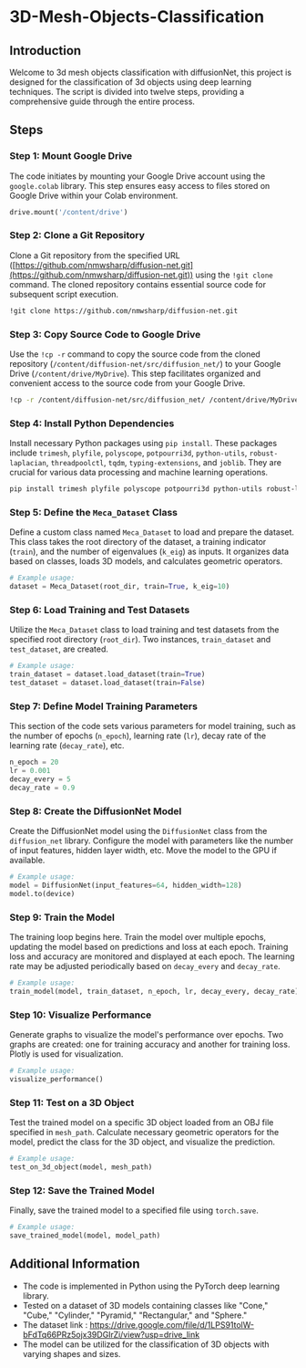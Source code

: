 # 3D-Mesh-Objects-Classification


## Introduction

Welcome to 3d mesh objects classification with diffusionNet, this project is designed for the classification of 3d objects using deep learning techniques. The script is divided into twelve steps, providing a comprehensive guide through the entire process.

## Steps

### Step 1: Mount Google Drive

The code initiates by mounting your Google Drive account using the `google.colab` library. This step ensures easy access to files stored on Google Drive within your Colab environment.

```python
drive.mount('/content/drive')
```

### Step 2: Clone a Git Repository

Clone a Git repository from the specified URL ([https://github.com/nmwsharp/diffusion-net.git](https://github.com/nmwsharp/diffusion-net.git)) using the `!git clone` command. The cloned repository contains essential source code for subsequent script execution.

```bash
!git clone https://github.com/nmwsharp/diffusion-net.git
```

### Step 3: Copy Source Code to Google Drive

Use the `!cp -r` command to copy the source code from the cloned repository (`/content/diffusion-net/src/diffusion_net/`) to your Google Drive (`/content/drive/MyDrive`). This step facilitates organized and convenient access to the source code from your Google Drive.

```bash
!cp -r /content/diffusion-net/src/diffusion_net/ /content/drive/MyDrive
```

### Step 4: Install Python Dependencies

Install necessary Python packages using `pip install`. These packages include `trimesh`, `plyfile`, `polyscope`, `potpourri3d`, `python-utils`, `robust-laplacian`, `threadpoolctl`, `tqdm`, `typing-extensions`, and `joblib`. They are crucial for various data processing and machine learning operations.

```bash
pip install trimesh plyfile polyscope potpourri3d python-utils robust-laplacian threadpoolctl tqdm typing-extensions joblib
```

### Step 5: Define the `Meca_Dataset` Class

Define a custom class named `Meca_Dataset` to load and prepare the dataset. This class takes the root directory of the dataset, a training indicator (`train`), and the number of eigenvalues (`k_eig`) as inputs. It organizes data based on classes, loads 3D models, and calculates geometric operators.

```python
# Example usage:
dataset = Meca_Dataset(root_dir, train=True, k_eig=10)
```

### Step 6: Load Training and Test Datasets

Utilize the `Meca_Dataset` class to load training and test datasets from the specified root directory (`root_dir`). Two instances, `train_dataset` and `test_dataset`, are created.

```python
# Example usage:
train_dataset = dataset.load_dataset(train=True)
test_dataset = dataset.load_dataset(train=False)
```

### Step 7: Define Model Training Parameters

This section of the code sets various parameters for model training, such as the number of epochs (`n_epoch`), learning rate (`lr`), decay rate of the learning rate (`decay_rate`), etc.

```python
n_epoch = 20
lr = 0.001
decay_every = 5
decay_rate = 0.9
```

### Step 8: Create the DiffusionNet Model

Create the DiffusionNet model using the `DiffusionNet` class from the `diffusion_net` library. Configure the model with parameters like the number of input features, hidden layer width, etc. Move the model to the GPU if available.

```python
# Example usage:
model = DiffusionNet(input_features=64, hidden_width=128)
model.to(device)
```

### Step 9: Train the Model

The training loop begins here. Train the model over multiple epochs, updating the model based on predictions and loss at each epoch. Training loss and accuracy are monitored and displayed at each epoch. The learning rate may be adjusted periodically based on `decay_every` and `decay_rate`.

```python
# Example usage:
train_model(model, train_dataset, n_epoch, lr, decay_every, decay_rate)
```

### Step 10: Visualize Performance

Generate graphs to visualize the model's performance over epochs. Two graphs are created: one for training accuracy and another for training loss. Plotly is used for visualization.

```python
# Example usage:
visualize_performance()
```

### Step 11: Test on a 3D Object

Test the trained model on a specific 3D object loaded from an OBJ file specified in `mesh_path`. Calculate necessary geometric operators for the model, predict the class for the 3D object, and visualize the prediction.

```python
# Example usage:
test_on_3d_object(model, mesh_path)
```

### Step 12: Save the Trained Model

Finally, save the trained model to a specified file using `torch.save`.

```python
# Example usage:
save_trained_model(model, model_path)
```

## Additional Information

- The code is implemented in Python using the PyTorch deep learning library.
- Tested on a dataset of 3D models containing classes like "Cone," "Cube," "Cylinder," "Pyramid," "Rectangular," and "Sphere."
- The dataset link : https://drive.google.com/file/d/1LPS91tolW-bFdTq66PRz5ojx39DGIrZi/view?usp=drive_link
- The model can be utilized for the classification of 3D objects with varying shapes and sizes.

